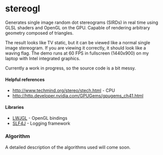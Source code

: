 stereogl
========

Generates single image random dot stereograms (SIRDs) in real time using GLSL shaders and OpenGL on the GPU. Capable of rendering arbitrary geometry composed of triangles.

The result looks like TV static, but it can be viewed like a normal single image stereogram. If you are viewing it correctly, it should look like a waving flag. The demo runs at 60 FPS in fullscreen (1440x900) on my laptop with Intel integrated graphics.

Currently a work in progress, so the source code is a bit messy.

#### Helpful references
  - http://www.techmind.org/stereo/stech.html - CPU
  - http://http.developer.nvidia.com/GPUGems/gpugems_ch41.html

#### Libraries
  - [LWJGL](http://www.lwjgl.org/) - OpenGL bindings
  - [SLF4J](www.slf4j.org/) - Logging framework

### Algorithm
A detailed description of the algorithms used will come soon.
